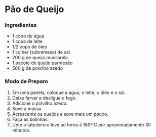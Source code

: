 # Pão de Queijo 

### Ingredientes
- 1 copo de água
- 1 copo de leite
- 1/2 copo de óleo
- 1 colher (sobremesa) de sal
- 200 g de queijo mussarela
- 1 pacote de queijo parmesão
- 500 g de polvilho azedo

### Modo de Preparo
1. Em uma panela, coloque a água, o leite, o óleo e o sal.
2. Deixe ferver e desligue o fogo.
3. Adicione o polvilho azedo.
4. Sove a massa.
5. Acrescente os queijos e sove mais um pouco.
6. Faça as bolinhas.
7. Unte o tabuleiro e leve ao forno à 180º C por aproximadamente 30 minutos.
